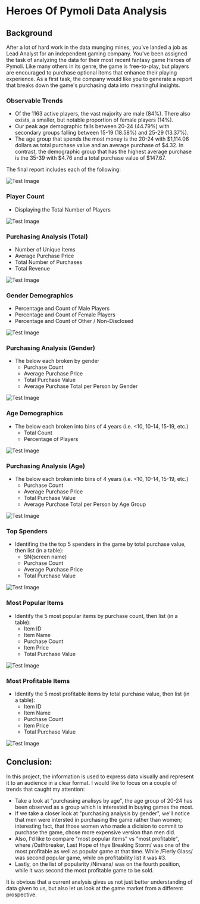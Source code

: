 # Heroes Of Pymoli Data Analysis
 
## Background
After a lot of hard work in the data munging mines, you've landed a job as Lead Analyst for an independent gaming company. You've been assigned the task of analyzing the data for their most recent fantasy game Heroes of Pymoli.
Like many others in its genre, the game is free-to-play, but players are encouraged to purchase optional items that enhance their playing experience. As a first task, the company would like you to generate a report that breaks down the game's purchasing data into meaningful insights.

### Observable Trends 
- Of the 1163 active players, the vast majority are male (84%). There also exists, a smaller, but notable proportion of female players (14%).
- Our peak age demographic falls between 20-24 (44.79%) with secondary groups falling between 15-19 (18.58%) and 25-29 (13.37%).
- The age group that spends the most money is the 20-24 with $1,114.06 dollars as total purchase value and an average purchase of $4.32. In contrast, the demographic group that has the highest average purchase is the 35-39 with $4.76 and a total purchase value of $147.67.

The final report includes each of the following:

![Test Image](https://github.com/mserobabina/Heroes_of_Pymoli/blob/master/Capture1.PNG)

### Player Count 
- Displaying the Total Number of Players
          
![Test Image](https://github.com/mserobabina/Heroes_of_Pymoli/blob/master/Capture2.PNG)

### Purchasing Analysis (Total) 
- Number of Unique Items
- Average Purchase Price
- Total Number of Purchases
- Total Revenue
                   
![Test Image](https://github.com/mserobabina/Heroes_of_Pymoli/blob/master/Capture3.PNG)

### Gender Demographics
- Percentage and Count of Male Players
- Percentage and Count of Female Players
- Percentage and Count of Other / Non-Disclosed
                   
![Test Image](https://github.com/mserobabina/Heroes_of_Pymoli/blob/master/Capture4.PNG)

### Purchasing Analysis (Gender)
- The below each broken by gender
  - Purchase Count
  - Average Purchase Price
  - Total Purchase Value
  - Average Purchase Total per Person by Gender
  
![Test Image](https://github.com/mserobabina/Heroes_of_Pymoli/blob/master/Capture5.PNG)

### Age Demographics
- The below each broken into bins of 4 years (i.e. <10, 10-14, 15-19, etc.)
  - Total Count
  - Percentage of Players
  
![Test Image](https://github.com/mserobabina/Heroes_of_Pymoli/blob/master/Capture6.PNG)

### Purchasing Analysis (Age)
- The below each broken into bins of 4 years (i.e. <10, 10-14, 15-19, etc.)
  - Purchase Count
  - Average Purchase Price
  - Total Purchase Value
  - Average Purchase Total per Person by Age Group
  
![Test Image](https://github.com/mserobabina/Heroes_of_Pymoli/blob/master/Capture7.PNG)

### Top Spenders
- Identifing the the top 5 spenders in the game by total purchase value, then list (in a table):
  - SN(screen name)
  - Purchase Count
  - Average Purchase Price
  - Total Purchase Value
  
![Test Image](https://github.com/mserobabina/Heroes_of_Pymoli/blob/master/Capture8.PNG)

### Most Popular Items
- Identify the 5 most popular items by purchase count, then list (in a table):
  - Item ID
  - Item Name
  - Purchase Count
  - Item Price
  - Total Purchase Value 
  
![Test Image](https://github.com/mserobabina/Heroes_of_Pymoli/blob/master/Capture9.PNG)
### Most Profitable Items
- Identify the 5 most profitable items by total purchase value, then list (in a table):
  - Item ID
  - Item Name
  - Purchase Count
  - Item Price
  - Total Purchase Value
  
![Test Image](https://github.com/mserobabina/Heroes_of_Pymoli/blob/master/Capture10.PNG)
## Conclusion:
In this project, the information is used to express data visually and represent it to an audience in a clear format. I would like to focus on a couple of trends that caught my attention:
- Take a look at "purchasing analisys by age", the age group of 20-24 has been observed as a group which is interested in buying games the most.
- If we take a closer look at "purchasing analysis by gender", we'll notice that men were intersted in purchasing the game rather than women; interesting fact, that those women who made a dicision to commit to purchase the game, chose more expensive version than men did. 
- Also, I'd like to compare "most popular items" vs "most profitable", where /Oathbreaker, Last Hope of thye Breaking Storm/  was one of the most profitable as well as popular game at that time. While /Fierly Glass/ was second popular game, while on profitability list it was #3. 
- Lastly, on the list of popularity /Nirvana/ was on the fourth position, while it was second the most profitable game to be sold.

It is obvious that a current analysis gives us not just better understanding of data given to us, but also let us look at the game market from a different prospective.

  


  







  
